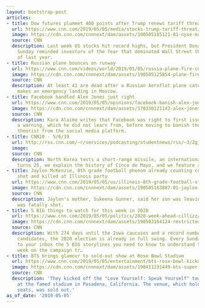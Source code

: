 ```yaml
---
layout: bootstrap-post
articles:
- title: Dow futures plummet 400 points after Trump renews tariff threat on China
  url: https://www.cnn.com/2019/05/05/media/stocks-trump-tariff-threat/index.html
  image: https://cdn.cnn.com/cnnnext/dam/assets/190505185121-01-nyse-may-file-super-tease.jpg
  source: CNN
  description: Last week US stocks hit record highs, but President Donald Trump on
    Sunday reminded investors of the fear that dominated Wall Street throughout much
    of last year.
- title: Russian plane bounces on runway
  url: https://www.cnn.com/videos/world/2019/05/05/russia-plane-fire-cnni-vpx.cnn
  image: https://cdn.cnn.com/cnnnext/dam/assets/190505125854-plane-fire-moscow-super-tease.jpg
  source: CNN
  description: At least 41 are dead after a Russian Aeroflot plane catches fire and
    makes an emergency landing in Moscow.
- title: Facebook handled Alex Jones just right
  url: https://www.cnn.com/2019/05/05/opinions/facebook-banish-alex-jones-alaimo/index.html
  image: https://cdn.cnn.com/cnnnext/dam/assets/170330121143-alex-jones-infowars-super-tease.jpg
  source: CNN
  description: Kara Alaimo writes that Facebook was right to first issue Alex Jones
    a warning, which he did not learn from, before moving to banish the Infowars conspiracy
    theorist from the social media platform.
- title: CNN10 - 5/6/19
  url: http://rss.cnn.com/~r/services/podcasting/studentnews/rss/~3/Zgj8cTee180/ten-0506.cnn_2595674_ios_1240.mp4
  image: 
  source: CNN
  description: North Korea tests a short-range missile, an international landmark
    turns 25, we explain the history of Cinco de Mayo, and we feature a Positive Athlete.
- title: Jaylon McKenzie, 8th grade football phenom already counting college offers,
    shot and killed at Illinois party
  url: https://www.cnn.com/2019/05/05/us/illinois-8th-grade-football-star-killed/index.html
  image: https://cdn.cnn.com/cnnnext/dam/assets/190505163807-01-jaylon-mckenzie-super-tease.jpg
  source: CNN
  description: Jaylon's mother, Sukeena Gunner, said her son was leaving a party he
    was fatally shot.
- title: 5 BIG things to watch for this week in 2020
  url: https://www.cnn.com/2019/05/05/politics/2020-week-ahead-cillizza/index.html
  image: https://cdn.cnn.com/cnnnext/dam/assets/190503164124-restricted-20190505-trump-campaign-collage-the-point-super-tease.jpg
  source: CNN
  description: With 274 days until the Iowa caucuses and a record number of Democratic
    candidates, the 2020 election is already in full swing. Every Sunday, I will deliver
    to your inbox the 5 BIG storylines you need to know to understand the upcoming
    week on the campaign tr…
- title: BTS brings glamour to sold-out show at Rose Bowl Stadium
  url: https://www.cnn.com/2019/05/05/entertainment/bts-rose-bowl-kickoff-trnd/index.html
  image: https://cdn.cnn.com/cnnnext/dam/assets/190411231449-bts-super-tease.jpg
  source: CNN
  description: 'They kicked off the "Love Yourself: Speak Yourself" tour on Saturday
    at the famed stadium in Pasadena, California. The venue, which holds over 90,000
    seats, was sold out.'
as_of_date: '2019-05-05'
---
```


